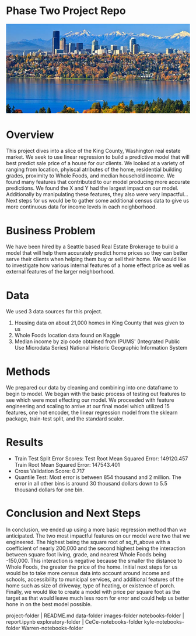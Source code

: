 # Phase Two Project Repo
<img src="images/KingCounty.jpeg">

# Overview
This project dives into a slice of the King County, Washington real estate market. We seek to use linear regression to build a predictive model that will best predict sale price of a house for our clients. We looked at a variety of ranging from location, phyiscal atributes of the home, residential building grades, proximity to Whole Foods, and median household income. We found many features that contributed to our model producing more accurate predictions. We found the X and Y had the largest impact on our model. Additionally by manipulating these features, they also were very impactful... Next steps for us would be to gather some additional census data to give us more continuous data for income levels in each neighborhood. 
# Business Problem
We have been hired by a Seattle based Real Estate Brokerage to build a model that will help them accurately predict home prices so they can better serve their clients when helping them buy or sell their home. We would like to investigate how various internal features of a home effect price as well as external features of the larger neighborhood.
# Data
We used 3 data sources for this project.
1. Housing data on about 21,000 homes in King County that was given to us
2. Whole Foods location data found on Kaggle
3. Median income by zip code obtained from  IPUMS' (Integrated Public Use Microdata Series) National Historic Geographic Information System
# Methods
We prepared our data by cleaning and combining into one dataframe to begin to model. We began with the basic process of testing out features to see which were most effecting our model. We proceeded with feature engineering and scaling to arrive at our final model which utilized 15 features, one hot encoder, the linear regression model from the sklearn package, train-test split, and the standard scaler.
# Results
* Train Test Split Error Scores: 
Test Root Mean Squared Error: 149120.457
Train Root Mean Squared Error: 147543.401
* Cross Validation Score: 0.717
* Quantile Test:
Most error is between 854 thousand and 2 million. The error in all other bins is around 30 thousand dollars down to 5.5 thousand dollars for one bin.
# Conclusion and Next Steps
In conclusion, we ended up using a more basic regression method than we anticipated. The two most impactful features on our model were two that we engineered. The highest being the square root of sq_ft_above with a coefficient of nearly 200,000 and the second highest being the interaction between square foot living, grade, and nearest Whole Foods being -150,000. This interaction is negative because the smaller the distance to Whole Foods, the greater the price of the home. Initial next steps for us would be to take more census data into account around income and schools, accessibility to municipal services, and additional features of the home such as size of driveway, type of heating, or existence of porch. Finally, we would like to create a model with price per square foot as the target as that would leave much less room for error and could help us better hone in on the best model possible.

project-folder
    |
    README.md
    data-folder
    images-folder
    notebooks-folder
          |
          report.ipynb
          exploratory-folder
                  |
                  CeCe-notebooks-folder
                  kyle-notebooks-folder 
                  Warren-notebooks-folder 